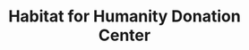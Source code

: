 ---
title: "Habitat for Humanity Donation Center"
url: /eastlake/habitat-for-humanity-donation-center/
shop: charity
---